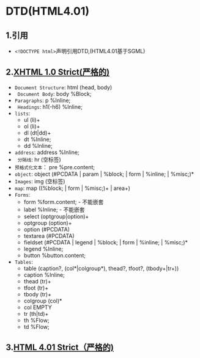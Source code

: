# DTD(HTML4.01)

## 1.引用
* `<!DOCTYPE html>`声明引用DTD,(HTML4.01基于SGML)

## 2.[XHTML 1.0 Strict(严格的)](https://www.w3.org/TR/xhtml1/DTD/xhtml1-strict.dtd)
* `Document Structure`:   html (head, body)
* ` Document Body`:   body %Block;
* `Paragraphs`:   p %Inline;
* ` Headings`:   h1(-h6)  %Inline;
* `lists`:
	*   ul (li)+
	*   ol (li)+
	*   dl (dt|dd)+
	*   dt %Inline;
	*   dd %Inline;
* `address`:   address %Inline;
* ` 分隔线`:   hr (空标签)
* `预格式化文本`：  pre %pre.content;
* `object`:  object (#PCDATA | param | %block; | form | %inline; | %misc;)*
* `Images`:  img (空标签)
* `map`:   map ((%block; | form | %misc;)+ | area+)
* `Forms`:
	*   form %form.content;  - 不能嵌套
	*   label %Inline;      -  不能嵌套
	*   select (optgroup|option)+   
	*   optgroup (option)+   
	*   option (#PCDATA)      
	*   textarea (#PCDATA)    
	*   fieldset (#PCDATA | legend | %block; | form | %inline; | %misc;)*
	*   legend %Inline;  
	*   button %button.content;   
* `Tables`:
	*   table
	 (caption?, (col*|colgroup*), thead?, tfoot?, (tbody+|tr+))
	*   caption  %Inline;
	*   thead    (tr)+
	*   tfoot    (tr)+
	*   tbody    (tr)+
	*   colgroup (col)*
	*   col      EMPTY
	*   tr       (th|td)+
	*   th       %Flow;
	*   td       %Flow;

## 3.[HTML 4.01 Strict（严格的)](https://www.w3.org/TR/html4/strict.dtd)
